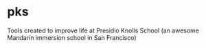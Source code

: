 # pks
Tools created to improve life at Presidio Knolls School (an awesome Mandarin immersion school in San Francisco)
